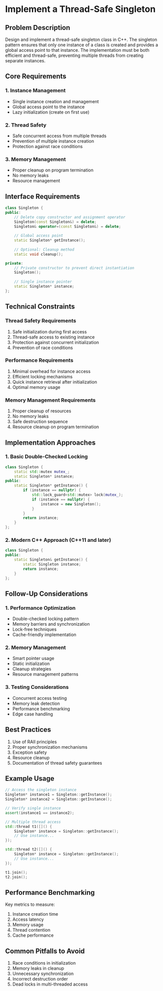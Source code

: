 # Implement a Thread-Safe Singleton

## Problem Description

Design and implement a thread-safe singleton class in C++. The singleton pattern ensures that only one instance of a class is created and provides a global access point to that instance. The implementation must be both efficient and thread-safe, preventing multiple threads from creating separate instances.

## Core Requirements

### 1. Instance Management
- Single instance creation and management
- Global access point to the instance
- Lazy initialization (create on first use)

### 2. Thread Safety
- Safe concurrent access from multiple threads
- Prevention of multiple instance creation
- Protection against race conditions

### 3. Memory Management
- Proper cleanup on program termination
- No memory leaks
- Resource management

## Interface Requirements

```cpp
class Singleton {
public:
    // Delete copy constructor and assignment operator
    Singleton(const Singleton&) = delete;
    Singleton& operator=(const Singleton&) = delete;
    
    // Global access point
    static Singleton* getInstance();
    
    // Optional: Cleanup method
    static void cleanup();

private:
    // Private constructor to prevent direct instantiation
    Singleton();
    
    // Single instance pointer
    static Singleton* instance;
};
```

## Technical Constraints

### Thread Safety Requirements
1. Safe initialization during first access
2. Thread-safe access to existing instance
3. Protection against concurrent initialization
4. Prevention of race conditions

### Performance Requirements
1. Minimal overhead for instance access
2. Efficient locking mechanisms
3. Quick instance retrieval after initialization
4. Optimal memory usage

### Memory Management Requirements
1. Proper cleanup of resources
2. No memory leaks
3. Safe destruction sequence
4. Resource cleanup on program termination

## Implementation Approaches

### 1. Basic Double-Checked Locking
```cpp
class Singleton {
    static std::mutex mutex_;
    static Singleton* instance;
public:
    static Singleton* getInstance() {
        if (instance == nullptr) {
            std::lock_guard<std::mutex> lock(mutex_);
            if (instance == nullptr) {
                instance = new Singleton();
            }
        }
        return instance;
    }
};
```

### 2. Modern C++ Approach (C++11 and later)
```cpp
class Singleton {
public:
    static Singleton& getInstance() {
        static Singleton instance;
        return instance;
    }
};
```

## Follow-Up Considerations

### 1. Performance Optimization
- Double-checked locking pattern
- Memory barriers and synchronization
- Lock-free techniques
- Cache-friendly implementation

### 2. Memory Management
- Smart pointer usage
- Static initialization
- Cleanup strategies
- Resource management patterns

### 3. Testing Considerations
- Concurrent access testing
- Memory leak detection
- Performance benchmarking
- Edge case handling

## Best Practices

1. Use of RAII principles
2. Proper synchronization mechanisms
3. Exception safety
4. Resource cleanup
5. Documentation of thread safety guarantees

## Example Usage

```cpp
// Access the singleton instance
Singleton* instance1 = Singleton::getInstance();
Singleton* instance2 = Singleton::getInstance();

// Verify single instance
assert(instance1 == instance2);

// Multiple thread access
std::thread t1([]() {
    Singleton* instance = Singleton::getInstance();
    // Use instance...
});

std::thread t2([]() {
    Singleton* instance = Singleton::getInstance();
    // Use instance...
});

t1.join();
t2.join();
```

## Performance Benchmarking

Key metrics to measure:
1. Instance creation time
2. Access latency
3. Memory usage
4. Thread contention
5. Cache performance

## Common Pitfalls to Avoid

1. Race conditions in initialization
2. Memory leaks in cleanup
3. Unnecessary synchronization
4. Incorrect destruction order
5. Dead locks in multi-threaded access
